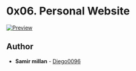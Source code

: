 <h1 class="gap">0x06. Personal Website</h1>

<article id="description" class="gap formatted-content">
    <p><a href="https://ibb.co/THHZwS5"><img src="https://i.ibb.co/qCkPT2x/Preview.png" alt="Preview" border="0"></a></p>


## Author
* **Samir millan** - [Diego0096](https://github.com/diego0096)
